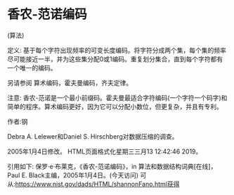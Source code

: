# 香农-范诺编码


(算法)



定义:
基于每个字符出现频率的可变长度编码。将字符分成两个集，每个集的频率尽可能接近一半，并为这些集分配0或1编码。重复划分集合，直到每个字符都有一个唯一的编码。



另请参阅
算术编码，霍夫曼编码，齐夫定律。



注意:
香农-范诺是一个最小前缀码。霍夫曼最适合字符编码(一个字符一个码字)和简单的程序。算术编码更好，因为它可以分配小数位，但更复杂，并且有专利。


作者:钢


Debra A. Lelewer和Daniel S. Hirschberg对数据压缩的调查。








2005年1月4日修改。
HTML页面格式化星期三三月13 12:42:46 2019。



引用如下:
保罗·e·布莱克，《香农-范诺编码》，in
算法和数据结构词典[在线]，Paul E. Black主编，2005年1月4日。(今天访问)
可从:https://www.nist.gov/dads/HTML/shannonFano.html获得